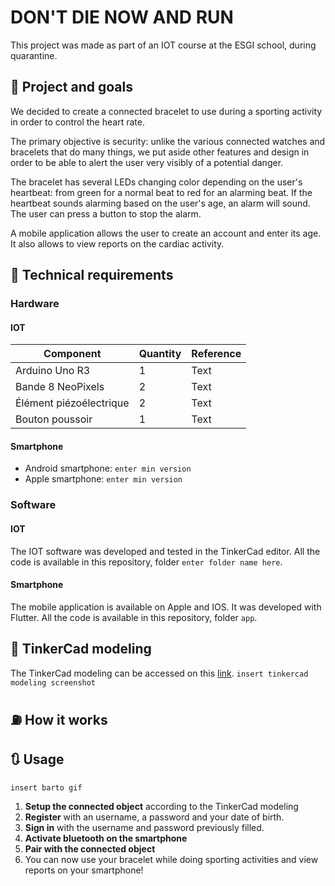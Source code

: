 # DON'T DIE NOW AND RUN

This project was made as part of an IOT course at the ESGI school, during quarantine.

## :checkered_flag: Project and goals

We decided to create a connected bracelet to use during a sporting activity in order to control the heart rate.

The primary objective is security: unlike the various connected watches and bracelets that do many things, we put aside other features and design in order to be able to alert the user very visibly of a potential danger.

The bracelet has several LEDs changing color depending on the user's heartbeat: from green for a normal beat to red for an alarming beat. If the heartbeat sounds alarming based on the user's age, an alarm will sound. The user can press a button to stop the alarm.

A mobile application allows the user to create an account and enter its age. It also allows to view reports on the cardiac activity.

## :wrench: Technical requirements

### Hardware
#### IOT

|        Component        | Quantity | Reference |
| ----------------------- | -------- | --------- |
| Arduino Uno R3          | 1        | Text      |
| Bande 8 NeoPixels       | 2        | Text      |
| Élément piézoélectrique | 2        | Text      |
| Bouton poussoir         | 1        | Text      |

#### Smartphone

* Android smartphone: `enter min version`
* Apple smartphone: `enter min version`

### Software
#### IOT
The IOT software was developed and tested in the TinkerCad editor.
All the code is available in this repository, folder `enter folder name here`.
#### Smartphone
The mobile application is available on Apple and IOS. It was developed with Flutter.
All the code is available in this repository, folder `app`.

## :art: TinkerCad modeling
The TinkerCad modeling can be accessed on this [link](https://www.tinkercad.com/things/jK6SQg8SGpy-smashing-jarv/editel?sharecode=iQTb7cqvDhjBPXpZf3uuodtSexlGJFPdbsY2lHX28s8).
`insert tinkercad modeling screenshot`

## :fuelpump: How it works



## :arrows_clockwise: Usage
`insert barto gif`
1. **Setup the connected object** according to the TinkerCad modeling
2. **Register** with an username, a password and your date of birth.
3. **Sign in** with the username and password previously filled.
4. **Activate bluetooth on the smartphone**
5. **Pair with the connected object**
6. You can now use your bracelet while doing sporting activities and view reports on your smartphone!
